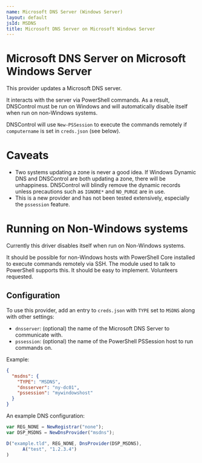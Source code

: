 ```yaml
---
name: Microsoft DNS Server (Windows Server)
layout: default
jsId: MSDNS
title: Microsoft DNS Server on Microsoft Windows Server
---
```


# Microsoft DNS Server on Microsoft Windows Server

This provider updates a Microsoft DNS server.

It interacts with the server via PowerShell commands. As a result, DNSControl
must be run on Windows and will automatically disable itself when run on
non-Windows systems.

DNSControl will use `New-PSSession` to execute the commands remotely if
`computername` is set in `creds.json` (see below).

# Caveats

* Two systems updating a zone is never a good idea. If Windows Dynamic
  DNS and DNSControl are both updating a zone, there will be
  unhappiness.  DNSControl will blindly remove the dynamic records
  unless precautions such as `IGNORE*` and `NO_PURGE` are in use.
* This is a new provider and has not been tested extensively,
  especially the `pssession` feature.

# Running on Non-Windows systems

Currently this driver disables itself when run on Non-Windows systems.

It should be possible for non-Windows hosts with PowerShell Core installed to
execute commands remotely via SSH. The module used to talk to PowerShell
supports this. It should be easy to implement. Volunteers requested.

## Configuration

To use this provider, add an entry to `creds.json` with `TYPE` set to `MSDNS`
along with other settings:

* `dnsserver`: (optional) the name of the Microsoft DNS Server to communicate with.
* `pssession`: (optional) the name of the PowerShell PSSession host to run commands on.

Example:

```json
{
  "msdns": {
    "TYPE": "MSDNS",
    "dnsserver": "ny-dc01",
    "pssession": "mywindowshost"
  }
}
```

An example DNS configuration:

```js
var REG_NONE = NewRegistrar("none");
var DSP_MSDNS = NewDnsProvider("msdns");

D("example.tld", REG_NONE, DnsProvider(DSP_MSDNS),
      A("test", "1.2.3.4")
)
```
